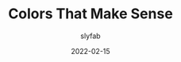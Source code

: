 ---
author: slyfab
date: 2022-02-15
permalink: false
publisher: getaroundfr
tags:
  - accessibility
  - semantics
  - colors
target_url: https://medium.com/getaround-eu/colors-that-make-sense-505d0f3509c1
title: Colors That Make Sense
---